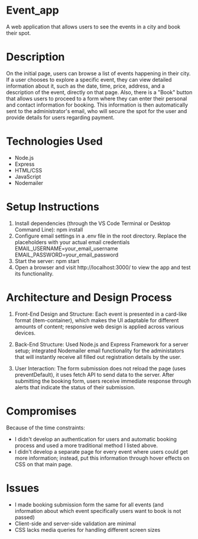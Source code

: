 # Event_app
 A web application that allows users to see the events in a city and book their spot. 

# Description 
On the initial page, users can browse a list of events happening in their city. If a user chooses to explore a specific event, they can view detailed information about it, such as the date, time, price, address, and a description of the event, directly on that page. Also, there is a "Book" button that allows users to proceed to a form where they can enter their personal and contact information for booking. This information is then automatically sent to the administrator's email, who will secure the spot for the user and provide details for users regarding payment.

# Technologies Used
- Node.js
- Express
- HTML/CSS
- JavaScript
- Nodemailer 

# Setup Instructions

1. Install dependencies (through the VS Code Terminal or Desktop Command Line):
npm install
2. Configure email settings in a .env file in the root directory. Replace the placeholders with your actual email credentials 
EMAIL_USERNAME=your_email_username
EMAIL_PASSWORD=your_email_password
3. Start the server:
npm start
4. Open a browser and visit http://localhost:3000/ to view the app and test its functionality.

# Architecture and Design Process
1. Front-End Design and Structure:
Each event is presented in a card-like format (item-container), which makes the UI adaptable for different amounts of content; responsive web design is applied  across various devices.

2. Back-End Structure:
Used Node.js and Express Framework for a server setup; integrated Nodemailer email functionality for the administators that will instantly receive all filled out registration details by the user. 

3. User Interaction:
The form submission does not reload the page (uses preventDefault), it uses fetch API to send data to the server. After submitting the booking form, users receive immediate response through alerts that indicate the status of their submission. 

# Compromises
Because of the time constraints: 
- I didn't develop an authentication for users and automatic booking process and used a more traditional method I listed above. 
- I didn't develop a separate page for every event where users could get more information; instead, put this information through hover effects on CSS on that main page.

# Issues 
- I made booking submission form the same for all events (and information about which event specifically users want to book is not passed)
- Client-side and server-side validation are minimal
- CSS lacks media queries for handling different screen sizes





